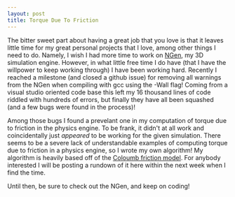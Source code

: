 ```yaml
---
layout: post
title: Torque Due To Friction
---
```


The bitter sweet part about having a great job that you love is that it leaves little time for my great personal projects that I love, among other things I need to do. Namely, I wish I had more time to work on [NGen](www.github.com/MrNex/NGen), my 3D simulation engine. However, in what little free time I do have (that I have the willpower to keep working through) I have been working hard. Recently I reached a milestone (and closed a github issue) for removing all warnings from the NGen when compiling with gcc using the -Wall flag! Coming from a visual studio oriented code base this left my 16 thousand lines of code riddled with hundreds of errors, but finally they have all been squashed (and a few bugs were found in the process)!

Among those bugs I found a prevelant one in my computation of torque due to friction in the physics engine. To be frank, it didn't at all work and coincidentally just *appeared* to be working for the given simulation. There seems to be a severe lack of understandable examples of computing torque due to friction in a physics engine, so I wrote my own algorithm! My algorithm is heavily based off of the [Coloumb friction model](https://en.wikipedia.org/wiki/Collision_response#Impulse-Based_Friction_Model). For anybody interested I will be posting a rundown of it here within the next week when I find the time.

Until then, be sure to check out the NGen, and keep on coding!

